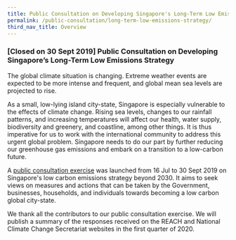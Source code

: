 ```yaml
---
title: Public Consultation on Developing Singapore's Long-Term Low Emissions Strategy
permalink: /public-consultation/long-term-low-emissions-strategy/
third_nav_title: Overview
---
```


### [Closed on 30 Sept 2019] Public Consultation on Developing Singapore’s Long-Term Low Emissions Strategy


The global climate situation is changing. Extreme weather events are expected to be more intense and frequent, and global mean sea levels are projected to rise.

As a small, low-lying island city-state, Singapore is especially vulnerable to the effects of climate change. Rising sea levels, changes to our rainfall patterns, and increasing temperatures will affect our health, water supply, biodiversity and greenery, and coastline, among other things.  It is thus imperative for us to work with the international community to address this urgent global problem. Singapore needs to do our part by further reducing our greenhouse gas emissions and embark on a transition to a low-carbon future.

A [<a href="https://www.nccs.gov.sg/docs/default-source/default-document-library/2050-public-consultation-document-(for-publication)_(revised-151019).pdf" target="_blank">public consultation exercise</a>](https://www.nccs.gov.sg/docs/default-source/default-document-library/2050-public-consultation-document-(for-publication)_(revised-151019).pdf) was launched from 16 Jul to 30 Sept 2019 on Singapore's low carbon emissions strategy beyond 2030. It aims to seek views on measures and actions that can be taken by the Government, businesses, households, and individuals towards becoming a low carbon global city-state.

We thank all the contributors to our public consultation exercise. We will publish a summary of the responses received on the REACH and National Climate Change Secretariat websites in the first quarter of 2020.  



